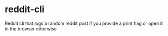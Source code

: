 # reddit-cli
Reddit cli that logs a random reddit post if you provide a print flag or open it in the browser otherwise
